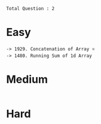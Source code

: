 `Total Question : 2` 

# Easy
```
-> 1929. Concatenation of Array ⭐
-> 1480. Running Sum of 1d Array 
```

# Medium
```
```

# Hard
```
```
